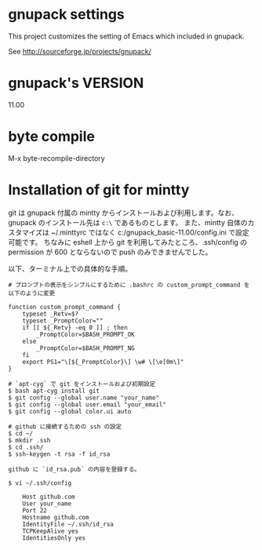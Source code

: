 # gnupack settings

This project customizes the setting of Emacs which included in gnupack.

See <http://sourceforge.jp/projects/gnupack/>

# gnupack's VERSION

11.00

# byte compile
M-x byte-recompile-directory

# Installation of git for mintty

git は gnupack 付属の mintty からインストールおよび利用します。なお、gnupack のインストール先は `c:\` であるものとします。
また、mintty 自体のカスタマイズは ~/.minttyrc ではなく c:/gnupack_basic-11.00/config.ini で設定可能です。
ちなみに eshell 上から git を利用してみたところ、.ssh/config の permission が 600 とならないので push のみできませんでした。

以下、ターミナル上での具体的な手順。

    # プロンプトの表示をシンプルにするために .bashrc の custom_prompt_command を以下のように変更

    function custom_prompt_command {
        typeset _Retv=$?
        typeset _PromptColor=""
        if [[ ${_Retv} -eq 0 ]] ; then
            _PromptColor=$BASH_PROMPT_OK
        else 
            _PromptColor=$BASH_PROMPT_NG
        fi
        export PS1="\[${_PromptColor}\] \w# \[\e[0m\]"
    }

    # `apt-cyg` で git をインストールおよび初期設定
    $ bash apt-cyg install git
    $ git config --global user.name "your_name"
    $ git config --global user.email "your_email"
    $ git config --global color.ui auto

    # github に接続するための ssh の設定
    $ cd ~/
    $ mkdir .ssh
    $ cd .ssh/
    $ ssh-keygen -t rsa -f id_rsa

    github に `id_rsa.pub` の内容を登録する。

    $ vi ~/.ssh/config

        Host github.com
        User your_name
        Port 22
        Hostname github.com
        IdentityFile ~/.ssh/id_rsa
        TCPKeepAlive yes
        IdentitiesOnly yes
